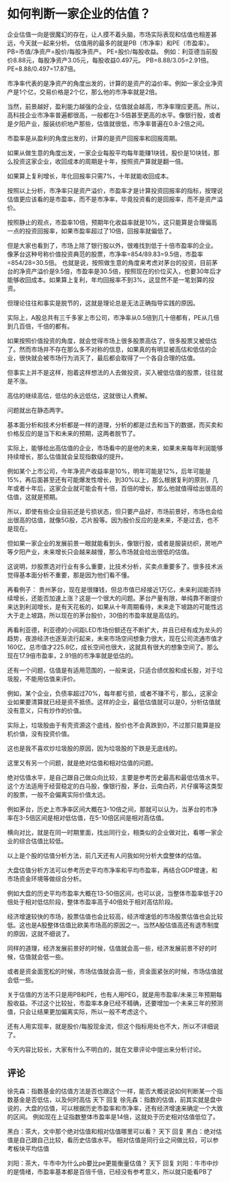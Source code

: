 # 如何判断一家企业的估值？
[如何判断一家企业的估值]: (https://articles.zsxq.com/id_iovk4covc653.html)
[url]: (https://t.zsxq.com/jMjAiUB)

企业估值一向是很魔幻的存在，让人摸不着头脑，市场实际表现和估值也相差甚远，今天就一起来分析。
估值用的最多的就是PB（市净率）和PE（市盈率）。
PB=市值/净资产=股价/每股净资产。
PE=股价/每股收益。
例如：利亚德当前股价8.88元，每股净资产3.05元，每股收益0.497元。
PB=8.88/3.05=2.91倍。
PE=8.88/0.497=17.87倍。

市净率代表的是净资产的角度出发的，计算的是资产的溢价率。例如一家企业净资产是1个亿，交易价格是2个亿，那么他的市净率就是2倍。

当然，前景越好，盈利能力越强的企业，估值就会越高，市净率理应更高。所以，高科技企业市净率普遍都很高，一般都在3-5倍甚至更高的水平。像银行股，或者是夕阳产业，服装纺织地产那些，估值就很低，市净率普遍在0.8-2倍之间。

市盈率是从盈利的角度出发的，计算的是资产回报率和回报周期。

如果从做生意的角度出发，一家企业每股平均每年能赚1块钱，股价是10块钱，那么投资这家企业，收回成本的周期是十年，按照资产算就是翻一倍。

如果算上复利增长，年化回报率只需7%，十年就能收回成本。

按照以上分析，市净率只是资产溢价，市盈率才是计算投资回报率的指标，按理说估值更应该看的是市盈率，而不是市净率，毕竟投资看的是回报率，而不是资产溢价。

按照静止的观点，市盈率10倍，预期年化收益率就是10%，这只能算是合理偏高一点的投资回报率，如果市盈率超过了10倍，回报率就偏低了。

但是大家也看到了，市场上除了银行股以外，很难找到低于十倍市盈率的企业。
像茅台这种号称价值投资典范的股票，市净率=854/89.83=9.5倍，市盈率=854/28=30.5倍。
也就是说，按照做生意的角度来考虑对茅台的投资，目前茅台的净资产溢价是9.5倍，市盈率是30.5倍，按照现在的价位买入，也要30年后才能够收回成本。如果算上复利，年均回报率不到3%，这显然不是一笔划算的投资。

但理论往往和事实是脱节的，这就是理论总是无法正确指导实践的原因。

实际上，A股总共有三千多家上市公司，市净率从0.5倍到几十倍都有，PE从几倍到几百倍，千倍的都有。

如果按照价值投资的角度，就会觉得市场上很多股票高估了，很多股票又被低估了。然而市场并不存在那么多不对称的信息，如果真的有明显被高估和低估的企业，很快就会被市场行为消灭了，最后都会取得了一个各自合理的估值。

但事实上并不是这样，抱着这样想法的人去做投资，买入被低估值的股票，往往就是不涨。

高估的继续高估，低估的永远低估，这就很让人费解。

问题就出在静态两字。

基本面分析和技术分析都是一样的道理，分析的都是过去和当下的数据，而买卖和价格反应的是当下和未来的预期，这两者脱节了。

实际上，能够给出高估值的企业，市场看中的是他的未来，如果未来每年利润能够持续增长，那么估值就会呈现指数级的提升。

例如某个上市公司，今年净资产收益率是10%，明年可能是12%，后年可能是15%，再后面甚至还有可能爆发性增长，到30%以上，那么根据复利的原则，几年或者十年后，这家企业就可能会有十倍，百倍的增长，那么他就值得给出很高的估值，这就是预期。

所以，即使有些企业目前还是亏损状态，但只要产品好，市场前景好，市场也会给出很高的估值，就像5G股，芯片股等。因为股价反应的是未来，不是过去，也不是现在。

但如果一家企业的发展前景一眼就能看到头，像银行股，或者是服装纺织，房地产等夕阳产业，未来增长只会越来越慢，那么市场就会给出很低的估值。

这说明，炒股票选对行业有多么重要，比技术分析，买卖点重要多了。很多技术派觉得基本面分析不重要，那是因为他们看不懂。


再看例子：
贵州茅台，现在是很赚钱，但总市值已经接近1万亿，未来利润能否持续增长，还能否加速上涨？这是一个很大的问题。茅台产量有限，单纯靠不断提价来达到利润增长，是有天花板的，如果从十年周期看待，未来走下坡路的可能性远大于走上坡路，所以现在的茅台股价，30倍的市盈率就是高估的。

再看利亚德，利亚德的小间距LED市场份额还在不断扩大，并且已经有成为龙头的趋势，夜游经济也逐渐流行起来，未来市场空间想象力很大，现在公司流通市值才160亿，总市值才225.8亿，成长空间也很大，这就具有很大的想象空间了。那么现在17.9倍市盈率，2.91倍的市净率就是低估的。

还有一个问题，估值是有适用范围的，一般来说，只适合绩优股和成长股，对于垃圾股，不能用估值来评价。

例如，某个企业，负债率超过70%，每年都亏损，或者不赚不亏，那么，这家企业如果要清算就已经是资不抵债。这样的企业，最低估值就可以是0，分析估值就没有意义，只有炒作的价值。

实际上，垃圾股由于有壳资源这个底线，股价也不会真跌到0，不过那只能算是投机价值，没有投资价值。

这也是我不喜欢炒垃圾股的原因，因为垃圾股的下跌是无底线的。

这里又有另一个问题，就是绝对估值和相对估值的问题。

绝对估值水平，是自己跟自己做众向比较，主要是参考历史最高和最低估值水平。这个方法适用于经营稳定的白马股，像银行股，茅台，云南白药，片仔癀等这类型的股票，一般不会偏离实际价值太远。

例如茅台，历史上市净率区间大概在3-10倍之间，那就可以认为，当茅台的市净率在3-5倍区间是相对低估值，在5-10倍区间是相对高估值。

横向对比，就是在同一时期里面，找出同行业，相类似的企业做对比，看哪一家企业的综合估值比较低。

以上是个股的估值分析方法，前几天还有人问我如何分析大盘整体的估值。

大盘估值分析方法可以参考历史平均市净率和平均市盈率，再结合GDP增速，和市场资金环境等做综合分析。

例如大盘的历史平均市盈率大概在13-50倍区间，也可以说，当整体市盈率低于20倍处于相对低估阶段，整体市盈率高于40倍处于相对高估阶段。

经济增速较快的市场，股票估值也会比较高，经济增速低的市场股票估值也会比较低。这也是A股整体估值比欧美市场高的原因之一。当然A股估值高还有退市制度的原因，这就不细说了。

同样的道理，经济发展前景好的时候，估值就会高一些，经济发展前景不好的时候，估值就会低一些。

或者是资金面宽松的时候，市场估值就会高一些，资金面紧张的时候，市场估值就会低一些。

关于估值的方法不只是用PB和PE，也有人用PEG，就是用市盈率/未来三年预期每股收益。不过这个比较扯，市盈率本身已经不精确，还要增加一个未来三年的预测值，只会让结果更加偏离实际，所以一般不考虑这个。

还有人用实现率，就是股价/每股现金流，但这个指标用处也不大，所以不详细说了。

今天内容比较长，大家有什么不明白的，就在文章评论中提出来分析讨论。

## 评论
徐先森：指数基金的估值方法是否也跟这个一样，能否大概说说如何判断某一个指数基金是否低估，以及何时高估
天下 回复 徐先森：指数的估值，前其实就是盘中说的，大盘的估值，可以根据历史市盈率和市净率，还有经济增速来确定一个大致的区间。
例如现在上证指数整体市盈率是14倍，这就处于历史相对估值低位了。

黑白：茶大，文中那个绝对估值和相对估值哪里可以看？
天下 回复 黑白：绝对估值是自己跟自己比较，看历史估值水平。
相对估值是同行业之间做比较，可以参考板块平均估值

刘阳：茶大，牛市中为什么pb要比pe更能衡量估值？
天下 回复 刘阳：牛市中炒的是情绪，市盈率基本都是百倍千倍，已经没有参考意义，所以就只能看PB了
